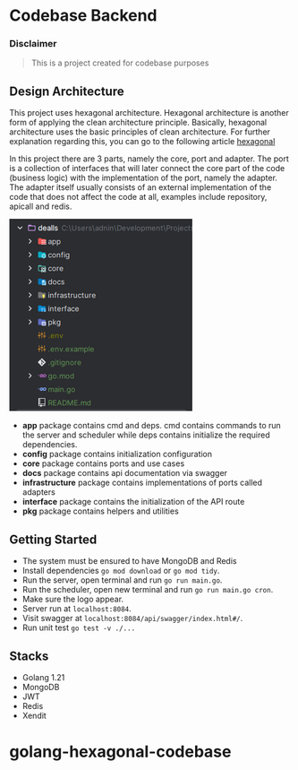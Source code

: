 # Codebase Backend

### Disclaimer

> This is a project created for codebase purposes

## Design Architecture

This project uses hexagonal architecture. Hexagonal architecture is another form of applying the clean architecture principle. 
Basically, hexagonal architecture uses the basic principles of clean architecture. For further explanation 
regarding this, you can go to the following article [hexagonal](https://herbertograca.com/2017/11/16/explicit-architecture-01-ddd-hexagonal-onion-clean-cqrs-how-i-put-it-all-together/)

In this project there are 3 parts, namely the core, port and adapter. The port is a collection of interfaces that 
will later connect the core part of the code (business logic) with the implementation of the port, namely the adapter.
The adapter itself usually consists of an external implementation of the code that does not affect the code at all,
examples include repository, apicall and redis.

![img.png](img.png)

- **app** package contains cmd and deps. cmd contains commands to run the server and scheduler while deps contains initialize the required dependencies.
- **config** package contains initialization configuration
- **core** package contains ports and use cases
- **docs** package contains api documentation via swagger
- **infrastructure** package contains implementations of ports called adapters
- **interface**  package contains the initialization of the API route
- **pkg** package contains helpers and utilities

## Getting Started

- The system must be ensured to have MongoDB and Redis
- Install dependencies ```go mod download``` or ```go mod tidy```.
- Run the server, open terminal and run ```go run main.go```.
- Run the scheduler, open new terminal and run ```go run main.go cron```.
- Make sure the logo appear.
- Server run at ```localhost:8084```.
- Visit swagger at ```localhost:8084/api/swagger/index.html#/```.
- Run unit test ```go test -v ./...```


## Stacks

- Golang 1.21
- MongoDB
- JWT
- Redis
- Xendit
# golang-hexagonal-codebase
